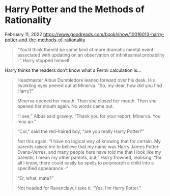 <div class="next-subtitled"></div>

# Harry Potter and the Methods of Rationality

February 11, 2022
<https://www.goodreads.com/book/show/10016013-harry-potter-and-the-methods-of-rationality>

> “You’d think there’d be some kind of more dramatic mental event associated with updating on an observation of infinitesimal probability -” Harry stopped himself.

Harry thinks the readers don’t know what a Fermi calculation is…

> Headmaster Albus Dumbledore leaned forward over his desk. His twinkling eyes peered out at Minerva. “So, my dear, how did you find Harry?”
>
> Minerva opened her mouth. Then she closed her mouth. Then she opened her mouth again. No words came out.
>
> “I see,” Albus said gravely. “Thank you for your report, Minerva. You may go.”

> “Cor,” said the red-haired boy, “are you really Harry Potter?”
>
> Not this again. “I have no logical way of knowing that for certain. My parents raised me to believe that my name was Harry James Potter-Evans-Verres, and many people here have told me that I look like my parents, I mean my other parents, but,” Harry frowned, realising, “for all I know, there could easily be spells to polymorph a child into a specified appearance -“
>
> “Er, what, mate?”
>
> Not headed for Ravenclaw, I take it. “Yes, I’m Harry Potter.”
